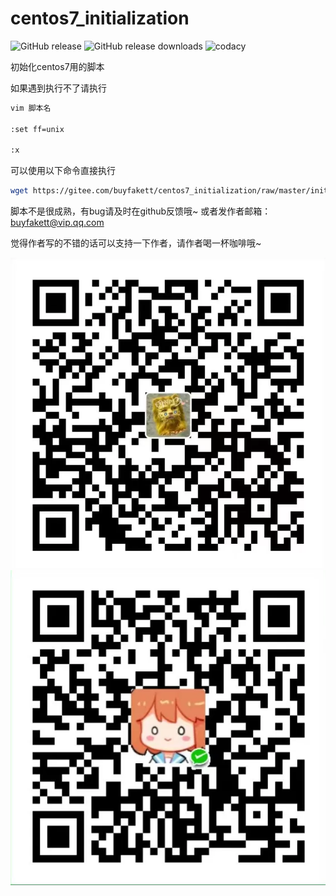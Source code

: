 #  centos7_initialization

![GitHub release](https://img.shields.io/github/release/buyfakett/centos7_initialization.svg?logo=github&style=flat-square) ![GitHub release downloads](https://img.shields.io/github/downloads/buyfakett/centos7_initialization/total?logo=github) ![codacy](https://img.shields.io/badge/codacy-S-/total?logo=github) 

初始化centos7用的脚本

如果遇到执行不了请执行 

```bash
vim 脚本名

:set ff=unix

:x
```
可以使用以下命令直接执行
```bash
wget https://gitee.com/buyfakett/centos7_initialization/raw/master/initialization.sh && bash initialization.sh
```

脚本不是很成熟，有bug请及时在github反馈哦~ 或者发作者邮箱：buyfakett@vip.qq.com

觉得作者写的不错的话可以支持一下作者，请作者喝一杯咖啡哦~

![](./pay_img/ali.webp)![](./pay_img/wechat.webp)


